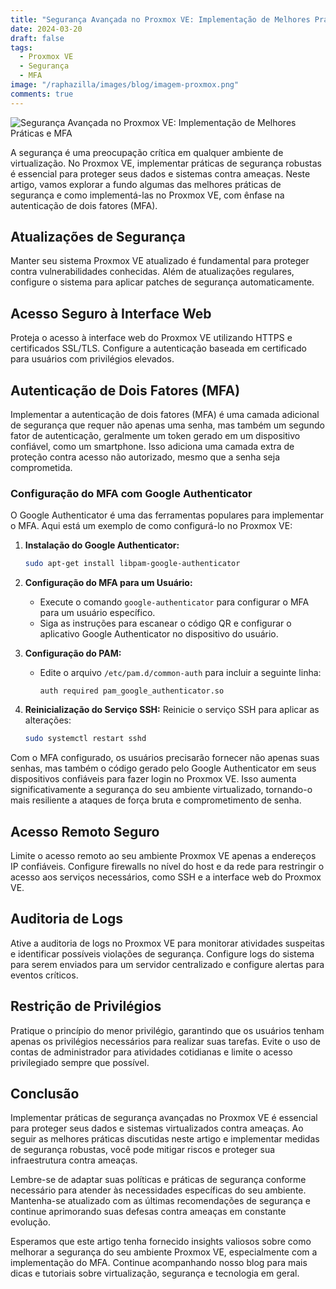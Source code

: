 ```yaml
---
title: "Segurança Avançada no Proxmox VE: Implementação de Melhores Práticas e MFA"
date: 2024-03-20
draft: false
tags:
  - Proxmox VE
  - Segurança
  - MFA
image: "/raphazilla/images/blog/imagem-proxmox.png"
comments: true
---
```

![Segurança Avançada no Proxmox VE: Implementação de Melhores Práticas e MFA](/raphazilla/images/blog/imagem-proxmox.png)

A segurança é uma preocupação crítica em qualquer ambiente de virtualização. No Proxmox VE, implementar práticas de segurança robustas é essencial para proteger seus dados e sistemas contra ameaças. Neste artigo, vamos explorar a fundo algumas das melhores práticas de segurança e como implementá-las no Proxmox VE, com ênfase na autenticação de dois fatores (MFA).

## Atualizações de Segurança

Manter seu sistema Proxmox VE atualizado é fundamental para proteger contra vulnerabilidades conhecidas. Além de atualizações regulares, configure o sistema para aplicar patches de segurança automaticamente.

## Acesso Seguro à Interface Web

Proteja o acesso à interface web do Proxmox VE utilizando HTTPS e certificados SSL/TLS. Configure a autenticação baseada em certificado para usuários com privilégios elevados.

## Autenticação de Dois Fatores (MFA)

Implementar a autenticação de dois fatores (MFA) é uma camada adicional de segurança que requer não apenas uma senha, mas também um segundo fator de autenticação, geralmente um token gerado em um dispositivo confiável, como um smartphone. Isso adiciona uma camada extra de proteção contra acesso não autorizado, mesmo que a senha seja comprometida.

### Configuração do MFA com Google Authenticator

O Google Authenticator é uma das ferramentas populares para implementar o MFA. Aqui está um exemplo de como configurá-lo no Proxmox VE:

1. **Instalação do Google Authenticator:**
   ```bash
   sudo apt-get install libpam-google-authenticator
   ```

2. **Configuração do MFA para um Usuário:**
   - Execute o comando `google-authenticator` para configurar o MFA para um usuário específico.
   - Siga as instruções para escanear o código QR e configurar o aplicativo Google Authenticator no dispositivo do usuário.

3. **Configuração do PAM:**
   - Edite o arquivo `/etc/pam.d/common-auth` para incluir a seguinte linha:
     ```
     auth required pam_google_authenticator.so
     ```

4. **Reinicialização do Serviço SSH:**
   Reinicie o serviço SSH para aplicar as alterações:
   ```bash
   sudo systemctl restart sshd
   ```

Com o MFA configurado, os usuários precisarão fornecer não apenas suas senhas, mas também o código gerado pelo Google Authenticator em seus dispositivos confiáveis para fazer login no Proxmox VE. Isso aumenta significativamente a segurança do seu ambiente virtualizado, tornando-o mais resiliente a ataques de força bruta e comprometimento de senha.

## Acesso Remoto Seguro

Limite o acesso remoto ao seu ambiente Proxmox VE apenas a endereços IP confiáveis. Configure firewalls no nível do host e da rede para restringir o acesso aos serviços necessários, como SSH e a interface web do Proxmox VE.

## Auditoria de Logs

Ative a auditoria de logs no Proxmox VE para monitorar atividades suspeitas e identificar possíveis violações de segurança. Configure logs do sistema para serem enviados para um servidor centralizado e configure alertas para eventos críticos.

## Restrição de Privilégios

Pratique o princípio do menor privilégio, garantindo que os usuários tenham apenas os privilégios necessários para realizar suas tarefas. Evite o uso de contas de administrador para atividades cotidianas e limite o acesso privilegiado sempre que possível.

## Conclusão

Implementar práticas de segurança avançadas no Proxmox VE é essencial para proteger seus dados e sistemas virtualizados contra ameaças. Ao seguir as melhores práticas discutidas neste artigo e implementar medidas de segurança robustas, você pode mitigar riscos e proteger sua infraestrutura contra ameaças.

Lembre-se de adaptar suas políticas e práticas de segurança conforme necessário para atender às necessidades específicas do seu ambiente. Mantenha-se atualizado com as últimas recomendações de segurança e continue aprimorando suas defesas contra ameaças em constante evolução.

Esperamos que este artigo tenha fornecido insights valiosos sobre como melhorar a segurança do seu ambiente Proxmox VE, especialmente com a implementação do MFA. Continue acompanhando nosso blog para mais dicas e tutoriais sobre virtualização, segurança e tecnologia em geral.